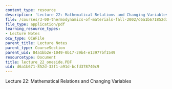 ```yaml
---
content_type: resource
description: 'Lecture 22: Mathematical Relations and Changing Variables'
file: /courses/3-00-thermodynamics-of-materials-fall-2002/d6a1b671852d33f1a91dbcfd378740c9_lecture_22_oneside.PDF
file_type: application/pdf
learning_resource_types:
- Lecture Notes
ocw_type: OCWFile
parent_title: Lecture Notes
parent_type: CourseSection
parent_uid: 84a1bb2e-1049-0b17-29b4-e13977bf1549
resourcetype: Document
title: lecture_22_oneside.PDF
uid: d6a1b671-852d-33f1-a91d-bcfd378740c9
---
```

Lecture 22: Mathematical Relations and Changing Variables

